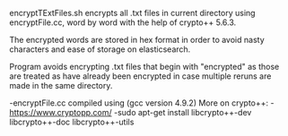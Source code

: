 encryptTExtFiles.sh encrypts all .txt files in current directory using encryptFile.cc, word by word with the help of crypto++ 5.6.3.

The encrypted words are stored in hex format in order to avoid nasty characters and ease of storage on elasticsearch.

Program avoids encrypting .txt files that begin with "encrypted" as those are treated as have already been encrypted in case multiple reruns are made in the same directory.

-encryptFile.cc compiled using (gcc version 4.9.2)
More on crypto++:
-https://www.cryptopp.com/
-sudo apt-get install libcrypto++-dev libcrypto++-doc libcrypto++-utils



